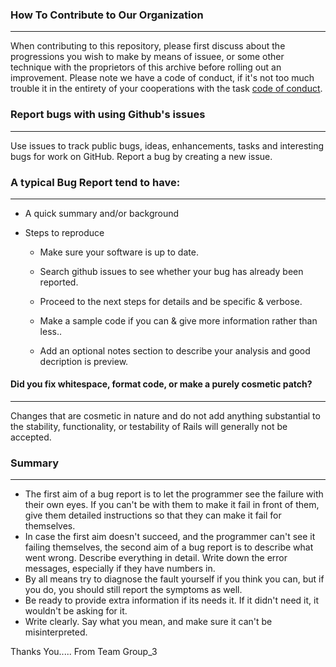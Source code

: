 ### How To Contribute to Our Organization
--------------------------------------------
When contributing to this repository, please first discuss about the progressions you wish to make by means of issuee, or some other technique with the proprietors of this archive before rolling out an improvement.
Please note we have a code of conduct, if it's not too much trouble it in the entirety of your cooperations with the task [code of conduct].

[code of conduct]:https://github.com/EinGyinMoe/Group3/blob/master/CODE_OF_CONDUCT.md


### Report bugs with using Github's issues
---------------------------------------------
Use issues to track public bugs, ideas, enhancements, tasks and interesting bugs for work on GitHub.
Report a bug by creating a new issue.

### A typical Bug Report tend to have:
------------------------------------------

* A quick summary and/or background

* Steps to reproduce

  * Make sure your software is up to date.
  
  * Search github issues to see whether your bug has already been reported.

  * Proceed to the next steps for details and be specific & verbose.

  * Make a sample code if you can &  give more information rather than less..

  * Add an optional notes section to describe your analysis and good decription is preview.

#### **Did you fix whitespace, format code, or make a purely cosmetic patch?**
----------------------------------------------------------------------------------

Changes that are cosmetic in nature and do not add anything substantial to the stability, functionality, or testability of Rails will generally not be accepted.

### Summary 
-------------
* The first aim of a bug report is to let the programmer see the failure with their own eyes. If you can't be with them to make it fail in front of them, give them detailed instructions so that they can make it fail for themselves.
* In case the first aim doesn't succeed, and the programmer can't see it failing themselves, the second aim of a bug report is to describe what went wrong. Describe everything in detail.  Write down the error messages, especially if they have numbers in.
* By all means try to diagnose the fault yourself if you think you can, but if you do, you should still report the symptoms as well.
* Be ready to provide extra information if its needs it. If it didn't need it, it wouldn't be asking for it. 
* Write clearly. Say what you mean, and make sure it can't be misinterpreted.

Thanks You.....
From Team Group_3
  
  
  

